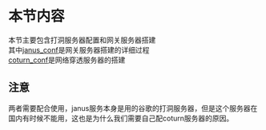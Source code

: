 # 本节内容
本节主要包含打洞服务器配置和网关服务器搭建  
其中[janus_conf](https://github.com/HelloWorldCN/webrtc_edu/blob/master/lesson02/janus_conf.md)是网关服务器搭建的详细过程  
[coturn_conf](https://github.com/HelloWorldCN/webrtc_edu/blob/master/lesson02/coturn_conf.md)是网络穿透服务器的搭建
## 注意
两者需要配合使用，janus服务本身是用的谷歌的打洞服务器，但是这个服务器在国内有时候不能用，这也是为什么我们需要自己配coturn服务器的原因。


